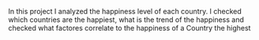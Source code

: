 In this project I analyzed the happiness level of each country. I checked which countries are the happiest, what is the trend of the happiness and checked what factores correlate to the happiness of a Country the highest
